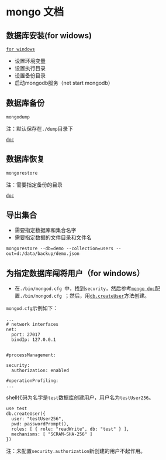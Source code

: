 # mongo 文档

## 数据库安装(for widows)

[` for windows `](https://docs.mongodb.com/manual/tutorial/install-mongodb-on-windows/)

* 设置环境变量
* 设置执行目录
* 设置备份目录
* 启动mongodb服务（net start mongodb）

## 数据库备份

```
mongodump
```

注：默认保存在`./dump`目录下

[` doc `](https://docs.mongodb.com/manual/tutorial/backup-and-restore-tools/)

## 数据库恢复

```
mongorestore
```

注：需要指定备份的目录

[` doc `](https://docs.mongodb.com/manual/reference/program/mongorestore/)

## 导出集合

* 需要指定数据库和集合名字
* 需要指定数据的文件目录和文件名

```
mongorestore --db=demo --collection=users --out=d:/data/backup/demo.json
```

## 为指定数据库闯将用户（for windows）

* 在`./bin/mongod.cfg `中，找到` security `，然后参考[` mongo doc `](https://docs.mongodb.com/manual/core/security-internal-authentication/)配置`./bin/mongod.cfg `；然后，用[` db.createUser `](https://docs.mongodb.com/manual/reference/method/db.createUser/)方法创建。

`mongod.cfg`示例如下：

```
...
# network interfaces
net:
  port: 27017
  bindIp: 127.0.0.1


#processManagement:

security:
  authorization: enabled

#operationProfiling:
...
```

shell代码为名字是` test `数据库创建用户，用户名为` testUser256 `。

```
use test
db.createUser({
  user: "testUser256",
  pwd: passwordPrompt(),
  roles: [ { role: "readWrite", db: "test" } ],
  mechanisms: [ "SCRAM-SHA-256" ]
})
```

注：未配置` security.authorization `新创建的用户不起作用。
